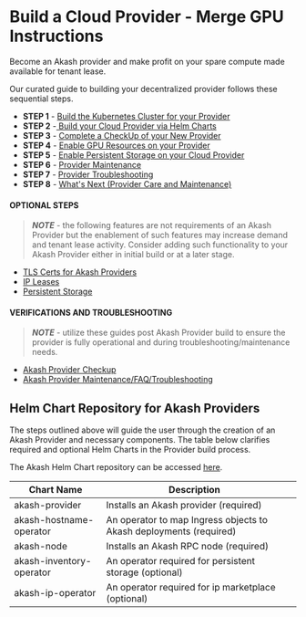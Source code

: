 # Build a Cloud Provider - Merge GPU Instructions

Become an Akash provider and make profit on your spare compute made available for tenant lease.

Our curated guide to building your decentralized provider follows these sequential steps.

* **STEP 1** - [Build the Kubernetes Cluster for your Provider](kubernetes-cluster-for-akash-providers/)
* **STEP 2** -[ Build your Cloud Provider via Helm Charts](akash-cloud-provider-build-with-helm-charts/)
* **STEP 3** - [Complete a CheckUp of your New Provider](akash-provider-checkup/)
* **STEP 4** - [Enable GPU Resources on your Provider](gpu-resource-enablement-optional-step/)
* **STEP 5** - [Enable Persistent Storage on your Cloud Provider](../../../providers/build-a-cloud-provider/helm-based-provider-persistent-storage-enablement/)
* **STEP 6** - [Provider Maintenance](../../../providers/akash-provider-troubleshooting/provider-maintenance.md)
* **STEP 7** - [Provider Troubleshooting](../../../providers/akash-provider-troubleshooting/)
* **STEP 8** - [What's Next (Provider Care and Maintenance)](../../../providers/akash-provider-troubleshooting/maintaining-and-rotating-kubernetes-etcd-certificates-a-how-to-guide.md)

#### OPTIONAL STEPS

> _**NOTE**_ - the following features are not requirements of an Akash Provider but the enablement of such features may increase demand and tenant lease activity.  Consider adding such functionality to your Akash Provider either in initial build or at a later stage.

* [TLS Certs for Akash Providers](../../../providers/build-a-cloud-provider/tls-certs-for-akash-provider-optional-step/)
* [IP Leases](../../../providers/build-a-cloud-provider/ip-leases-provider-enablement-optional-step/)
* [Persistent Storage](../../../providers/build-a-cloud-provider/helm-based-provider-persistent-storage-enablement/persistent-storage-requirements.md)

#### VERIFICATIONS AND TROUBLESHOOTING

> _**NOTE**_ - utilize these guides post Akash Provider build to ensure the provider is fully operational and during troubleshooting/maintenance needs.

* [Akash Provider Checkup](../../../providers/build-a-cloud-provider/akash-provider-checkup/)
* [Akash Provider Maintenance/FAQ/Troubleshooting](../../../providers/akash-provider-troubleshooting/)

## Helm Chart Repository for Akash Providers

The steps outlined above will guide the user through the creation of an Akash Provider and necessary components.  The table below clarifies required and optional Helm Charts in the Provider build process.

The Akash Helm Chart repository can be accessed [here](https://github.com/akash-network/helm-charts).

<table><thead><tr><th>Chart Name</th><th>Description</th><th data-hidden></th></tr></thead><tbody><tr><td>akash-provider</td><td>Installs an Akash provider (required)</td><td></td></tr><tr><td>akash-hostname-operator</td><td>An operator to map Ingress objects to Akash deployments (required)</td><td></td></tr><tr><td>akash-node</td><td>Installs an Akash RPC node (required)</td><td></td></tr><tr><td>akash-inventory-operator</td><td>An operator required for persistent storage (optional)</td><td></td></tr><tr><td>akash-ip-operator</td><td>An operator required for ip marketplace (optional)</td><td></td></tr></tbody></table>
